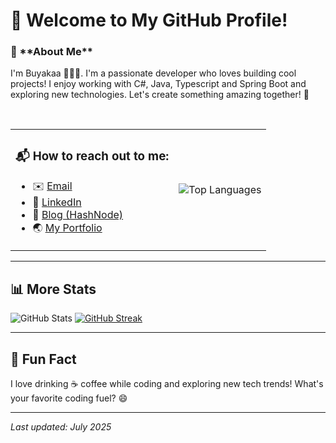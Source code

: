 # 👋 Welcome to My GitHub Profile!

<h3>🌟 **About Me**</h3>
<p>I'm Buyakaa 👩🏻‍💻. I'm a passionate developer who loves building cool projects! I enjoy working with C#, Java, Typescript and Spring Boot and exploring new technologies. Let's create something amazing together! 🚀</p>
</br>
<table>
  <tr>
    <td>
      <h3>📬 How to reach out to me:</h3>
      <ul>
        <li>✉️ <a href="mailto:buyandelgertsendsuren@gmail.com" target="_blank">Email</a></li>
        <li>💼 <a href="https://www.linkedin.com/in/tsbuyandelger" target="_blank">LinkedIn</a></li>
        <li>🔗 <a href="https://hashnode.com/@buyakaa" target="_blank">Blog (HashNode)</a></li>
        <li>🌏 <a href="https://buyandelgerts.github.io" target="_blank"> My Portfolio</a></li>
      </ul>
    </td>
    <td>
      <img src="https://github-readme-stats.vercel.app/api/top-langs/?username=buyakaa13&layout=compact&theme=vue-dark&hide_border=true&card_width=550&card_height=250" alt="Top Languages" />
    </td>
  </tr>
</table>

---

## 📊 More Stats
![GitHub Stats](https://github-readme-stats.vercel.app/api?username=buyakaa13&show_icons=true&theme=vue-dark&hide_border=true&card_width=500&card_height=200)
[![GitHub Streak](https://github-readme-streak-stats-peach-ten.vercel.app?user=buyakaa13&theme=vue-dark&hide_border=true&border_radius=5&short_numbers=true&exclude_days=Sun%2CSat&card_width=500&card_height=200)](https://git.io/streak-stats)

---

## 🌈 Fun Fact
I love drinking ☕ coffee while coding and exploring new tech trends! What's your favorite coding fuel? 😄

---
*Last updated: July 2025*
